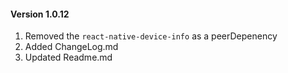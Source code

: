 #### Version 1.0.12

1. Removed the `react-native-device-info` as a peerDepenency 
2. Added ChangeLog.md 
3. Updated Readme.md 